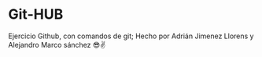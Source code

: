 # Git-HUB
Ejercicio Github, con comandos de git;
Hecho por Adrián Jimenez Llorens y Alejandro Marco sánchez 😎✌
